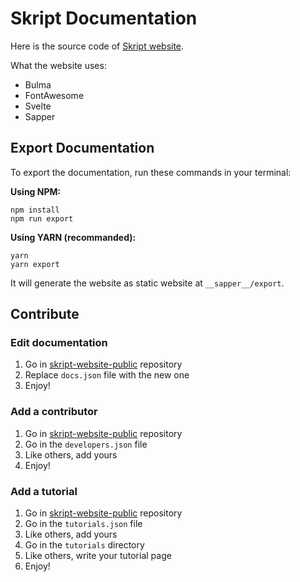 # Skript Documentation

Here is the source code of [Skript website](https://skriptlang.github.io/Skript/).

What the website uses:

 * Bulma
 * FontAwesome
 * Svelte
 * Sapper

## Export Documentation

To export the documentation, run these commands in your terminal:

**Using NPM:**

```
npm install
npm run export
```

**Using YARN (recommanded):**

```
yarn
yarn export
```

It will generate the website as static website at ``__sapper__/export``.

## Contribute

### Edit documentation

 1. Go in [skript-website-public](https://github.com/Olyno/skript-website-public) repository
 2. Replace ``docs.json`` file with the new one
 3. Enjoy!

### Add a contributor

 1. Go in [skript-website-public](https://github.com/Olyno/skript-website-public) repository
 2. Go in the ``developers.json`` file
 3. Like others, add yours
 4. Enjoy!

### Add a tutorial

 1. Go in [skript-website-public](https://github.com/Olyno/skript-website-public) repository
 2. Go in the ``tutorials.json`` file
 3. Like others, add yours
 4. Go in the ``tutorials`` directory
 5. Like others, write your tutorial page
 6. Enjoy!
